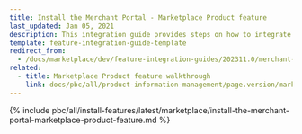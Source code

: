 ```yaml
---
title: Install the Merchant Portal - Marketplace Product feature
last_updated: Jan 05, 2021
description: This integration guide provides steps on how to integrate the Merchant Portal - Marketplace Product feature into a Spryker project.
template: feature-integration-guide-template
redirect_from:
  - /docs/marketplace/dev/feature-integration-guides/202311.0/merchant-portal-marketplace-product-feature-integration.html
related:
  - title: Marketplace Product feature walkthrough
    link: docs/pbc/all/product-information-management/page.version/marketplace/marketplace-product-feature-overview.html
---
```


{% include pbc/all/install-features/latest/marketplace/install-the-merchant-portal-marketplace-product-feature.md %} <!-- To edit, see /_includes/pbc/all/install-features/{{page.version}}/marketplace/install-the-merchant-portal-marketplace-product-feature.md -->
